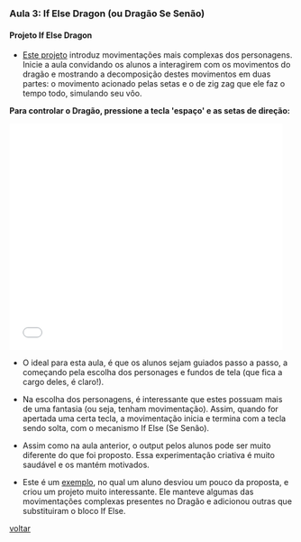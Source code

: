 ### Aula 3: If Else Dragon (ou Dragão Se Senão)

#### Projeto If Else Dragon
* [Este projeto](https://scratch.mit.edu/projects/230247777/) introduz movimentações mais complexas dos personagens. Inicie a aula convidando os alunos a interagirem com os movimentos do dragão e mostrando a decomposição destes movimentos em duas partes: o movimento acionado pelas setas e o de zig zag que ele faz o tempo todo, simulando seu vôo.

**Para controlar o Dragão, pressione a tecla 'espaço' e as setas de direção:**
<iframe allowtransparency="true" width="485" height="402" src="//scratch.mit.edu/projects/embed/230247777/?autostart=false" frameborder="0" allowfullscreen></iframe>
    

* O ideal para esta aula, é que os alunos sejam guiados passo a passo, a começando pela escolha dos personages e fundos de tela (que fica a cargo deles, é claro!).

* Na escolha dos personagens, é interessante que estes possuam mais de uma fantasia (ou seja, tenham movimentação). Assim, quando for apertada uma certa tecla, a movimentação inicia e termina com a tecla sendo solta, com o mecanismo If Else (Se Senão).

* Assim como na aula anterior, o output pelos alunos pode ser muito diferente do que foi proposto. Essa experimentação criativa é muito saudável e os mantém motivados.

* Este é um [exemplo](https://scratch.mit.edu/projects/241860300/), no qual um aluno desviou um pouco da proposta, e criou um projeto muito interessante. Ele manteve algumas das movimentações complexas presentes no Dragão e adicionou outras que substituiram o bloco If Else. 

[voltar](./)